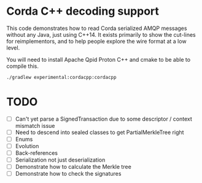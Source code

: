 # Corda C++ decoding support

This code demonstrates how to read Corda serialized AMQP messages without any Java, 
just using C++14. It exists primarily to show the cut-lines for reimplementors, and
to help people explore the wire format at a low level.

You will need to install Apache Qpid Proton C++ and cmake to be able to compile this.

```bash
./gradlew experimental:cordacpp:cordacpp
```

# TODO

- [ ] Can't yet parse a SignedTransaction due to some descriptor / context mismatch issue
- [ ] Need to descend into sealed classes to get PartialMerkleTree right
- [ ] Enums
- [ ] Evolution
- [ ] Back-references
- [ ] Serialization not just deserialization
- [ ] Demonstrate how to calculate the Merkle tree
- [ ] Demonstrate how to check the signatures